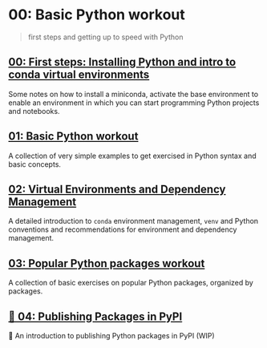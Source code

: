 # 00: Basic Python workout
> first steps and getting up to speed with Python


## [00: First steps: Installing Python and intro to conda virtual environments](00_install-first-steps.ipynb)

Some notes on how to install a miniconda, activate the base environment to enable an environment in which you can start programming Python projects and notebooks.

## [01: Basic Python workout](01_python-workout.ipynb)

A collection of very simple examples to get exercised in Python syntax and basic concepts.

## [02: Virtual Environments and Dependency Management](02_virtual_env_and_deps.ipynb)

A detailed introduction to `conda` environment management, `venv` and Python conventions and recommendations for environment and dependency management.

## [03: Popular Python packages workout](03_popular-packages-workout.ipynb)

A collection of basic exercises on popular Python packages, organized by packages.

## [🚧 04: Publishing Packages in PyPI](04_package_publishing.ipynb)

🚧 An introduction to publishing Python packages in PyPI (WIP)

